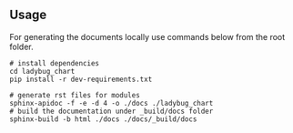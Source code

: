 
## Usage
For generating the documents locally use commands below from the root folder. 

```shell
# install dependencies
cd ladybug_chart
pip install -r dev-requirements.txt

# generate rst files for modules
sphinx-apidoc -f -e -d 4 -o ./docs ./ladybug_chart
# build the documentation under _build/docs folder
sphinx-build -b html ./docs ./docs/_build/docs
```
